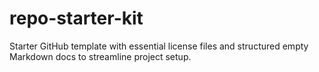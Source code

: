 # repo-starter-kit

Starter GitHub template with essential license files and structured empty Markdown docs to streamline project setup.

